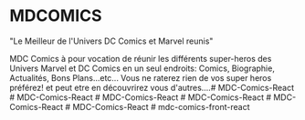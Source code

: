 # MDCOMICS

"Le Meilleur de l'Univers DC Comics et Marvel reunis"

MDC Comics à pour vocation de réunir les différents super-heros des Univers Marvel et DC Comics en un seul endroits: Comics, Biographie, Actualités, Bons Plans...etc...
Vous ne raterez rien de vos super heros préférez! et peut etre en découvrirez vous d'autres....#   M D C - C o m i c s - R e a c t  
 #   M D C - C o m i c s - R e a c t  
 #   M D C - C o m i c s - R e a c t  
 #   M D C - C o m i c s - R e a c t  
 #   M D C - C o m i c s - R e a c t  
 #   M D C - C o m i c s - R e a c t  
 #   m d c - c o m i c s - f r o n t - r e a c t  
 